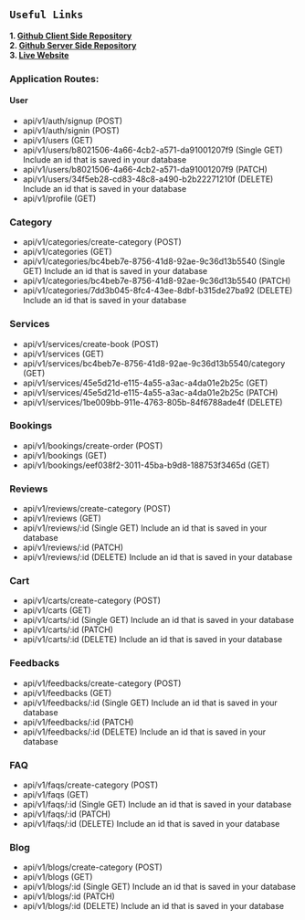 ## `Useful Links`

**1. [Github Client Side Repository](https://github.com/yusuf-khan-swd/renovator-frontend)** \
**2. [Github Server Side Repository](https://github.com/yusuf-khan-swd/renovator-backend)** \
**3. [Live Website](https://renovator-frontend.vercel.app)**

### Application Routes:

#### User

- api/v1/auth/signup (POST)
- api/v1/auth/signin (POST)
- api/v1/users (GET)
- api/v1/users/b8021506-4a66-4cb2-a571-da91001207f9 (Single GET) Include an id that is saved in your database
- api/v1/users/b8021506-4a66-4cb2-a571-da91001207f9 (PATCH)
- api/v1/users/34f5eb28-cd83-48c8-a490-b2b22271210f (DELETE) Include an id that is saved in your database
- api/v1/profile (GET)

### Category

- api/v1/categories/create-category (POST)
- api/v1/categories (GET)
- api/v1/categories/bc4beb7e-8756-41d8-92ae-9c36d13b5540 (Single GET) Include an id that is saved in your database
- api/v1/categories/bc4beb7e-8756-41d8-92ae-9c36d13b5540 (PATCH)
- api/v1/categories/7dd3b045-8fc4-43ee-8dbf-b315de27ba92 (DELETE) Include an id that is saved in your database

### Services

- api/v1/services/create-book (POST)
- api/v1/services (GET)
- api/v1/services/bc4beb7e-8756-41d8-92ae-9c36d13b5540/category (GET)
- api/v1/services/45e5d21d-e115-4a55-a3ac-a4da01e2b25c (GET)
- api/v1/services/45e5d21d-e115-4a55-a3ac-a4da01e2b25c (PATCH)
- api/v1/services/1be009bb-911e-4763-805b-84f6788ade4f (DELETE)

### Bookings

- api/v1/bookings/create-order (POST)
- api/v1/bookings (GET)
- api/v1/bookings/eef038f2-3011-45ba-b9d8-188753f3465d (GET)

### Reviews

- api/v1/reviews/create-category (POST)
- api/v1/reviews (GET)
- api/v1/reviews/:id (Single GET) Include an id that is saved in your database
- api/v1/reviews/:id (PATCH)
- api/v1/reviews/:id (DELETE) Include an id that is saved in your database

### Cart

- api/v1/carts/create-category (POST)
- api/v1/carts (GET)
- api/v1/carts/:id (Single GET) Include an id that is saved in your database
- api/v1/carts/:id (PATCH)
- api/v1/carts/:id (DELETE) Include an id that is saved in your database

### Feedbacks

- api/v1/feedbacks/create-category (POST)
- api/v1/feedbacks (GET)
- api/v1/feedbacks/:id (Single GET) Include an id that is saved in your database
- api/v1/feedbacks/:id (PATCH)
- api/v1/feedbacks/:id (DELETE) Include an id that is saved in your database

### FAQ

- api/v1/faqs/create-category (POST)
- api/v1/faqs (GET)
- api/v1/faqs/:id (Single GET) Include an id that is saved in your database
- api/v1/faqs/:id (PATCH)
- api/v1/faqs/:id (DELETE) Include an id that is saved in your database

### Blog

- api/v1/blogs/create-category (POST)
- api/v1/blogs (GET)
- api/v1/blogs/:id (Single GET) Include an id that is saved in your database
- api/v1/blogs/:id (PATCH)
- api/v1/blogs/:id (DELETE) Include an id that is saved in your database
